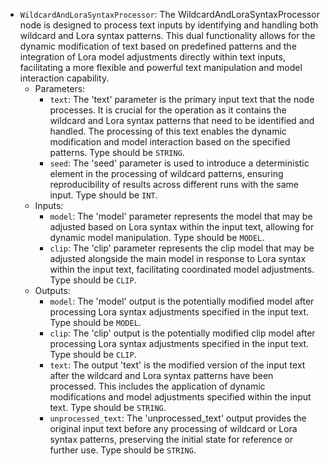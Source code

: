 - `WildcardAndLoraSyntaxProcessor`: The WildcardAndLoraSyntaxProcessor node is designed to process text inputs by identifying and handling both wildcard and Lora syntax patterns. This dual functionality allows for the dynamic modification of text based on predefined patterns and the integration of Lora model adjustments directly within text inputs, facilitating a more flexible and powerful text manipulation and model interaction capability.
    - Parameters:
        - `text`: The 'text' parameter is the primary input text that the node processes. It is crucial for the operation as it contains the wildcard and Lora syntax patterns that need to be identified and handled. The processing of this text enables the dynamic modification and model interaction based on the specified patterns. Type should be `STRING`.
        - `seed`: The 'seed' parameter is used to introduce a deterministic element in the processing of wildcard patterns, ensuring reproducibility of results across different runs with the same input. Type should be `INT`.
    - Inputs:
        - `model`: The 'model' parameter represents the model that may be adjusted based on Lora syntax within the input text, allowing for dynamic model manipulation. Type should be `MODEL`.
        - `clip`: The 'clip' parameter represents the clip model that may be adjusted alongside the main model in response to Lora syntax within the input text, facilitating coordinated model adjustments. Type should be `CLIP`.
    - Outputs:
        - `model`: The 'model' output is the potentially modified model after processing Lora syntax adjustments specified in the input text. Type should be `MODEL`.
        - `clip`: The 'clip' output is the potentially modified clip model after processing Lora syntax adjustments specified in the input text. Type should be `CLIP`.
        - `text`: The output 'text' is the modified version of the input text after the wildcard and Lora syntax patterns have been processed. This includes the application of dynamic modifications and model adjustments specified within the input text. Type should be `STRING`.
        - `unprocessed_text`: The 'unprocessed_text' output provides the original input text before any processing of wildcard or Lora syntax patterns, preserving the initial state for reference or further use. Type should be `STRING`.
